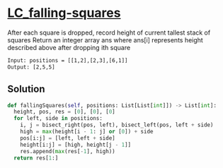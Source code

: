 # [LC_falling-squares](https://leetcode.com/problems/falling-squares)

After each square is dropped, record height of current tallest stack of squares
Return an integer array ans where ans[i] represents height described above after dropping ith square

```txt
Input: positions = [[1,2],[2,3],[6,1]]
Output: [2,5,5]
```

## Solution

```py
def fallingSquares(self, positions: List[List[int]]) -> List[int]:
  height, pos, res = [0], [0], [0]
  for left, side in positions:
    i, j = bisect_right(pos, left), bisect_left(pos, left + side)
    high = max(height[i - 1: j] or [0]) + side
    pos[i:j] = [left, left + side]
    height[i:j] = [high, height[j - 1]]
    res.append(max(res[-1], high))
  return res[1:]
```
